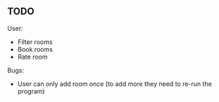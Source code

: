 ## TODO

User:
- Filter rooms
- Book rooms
- Rate room

Bugs:
- User can only add room once (to add more they need to re-run the program)